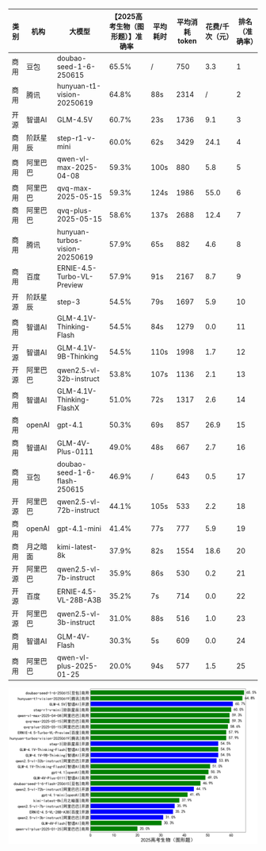
|类别|机构|大模型|【2025高考生物（图形题）】准确率|平均耗时|平均消耗token|花费/千次（元）|排名（准确率）|
|---|---|-----|-------------------|-------|-----------|-----------|-----------|
|商用|豆包|doubao-seed-1-6-250615|65.5%|/|750|3.3|1|
|商用|腾讯|hunyuan-t1-vision-20250619|64.8%|88s|2314|/|2|
|开源|智谱AI|GLM-4.5V|60.7%|23s|1736|9.1|3|
|商用|阶跃星辰|step-r1-v-mini|60.0%|62s|3429|24.1|4|
|商用|阿里巴巴|qwen-vl-max-2025-04-08|59.3%|100s|880|5.8|5|
|商用|阿里巴巴|qvq-max-2025-05-15|59.3%|124s|1986|55.0|6|
|商用|阿里巴巴|qvq-plus-2025-05-15|58.6%|137s|2688|12.4|7|
|商用|腾讯|hunyuan-turbos-vision-20250619|57.9%|65s|882|4.6|8|
|商用|百度|ERNIE-4.5-Turbo-VL-Preview|57.9%|91s|2167|8.7|9|
|开源|阶跃星辰|step-3|54.5%|79s|1697|5.9|10|
|商用|智谱AI|GLM-4.1V-Thinking-Flash|54.5%|84s|1279|0.0|11|
|开源|智谱AI|GLM-4.1V-9B-Thinking|54.5%|110s|1998|1.7|12|
|开源|阿里巴巴|qwen2.5-vl-32b-instruct|53.8%|107s|1136|2.1|13|
|商用|智谱AI|GLM-4.1V-Thinking-FlashX|51.0%|72s|1317|2.6|14|
|商用|openAI|gpt-4.1|50.3%|69s|857|26.9|15|
|商用|智谱AI|GLM-4V-Plus-0111|49.0%|48s|667|2.7|16|
|商用|豆包|doubao-seed-1-6-flash-250615|46.9%|/|643|0.5|17|
|开源|阿里巴巴|qwen2.5-vl-72b-instruct|44.1%|105s|533|2.2|18|
|商用|openAI|gpt-4.1-mini|41.4%|77s|777|5.9|19|
|商用|月之暗面|kimi-latest-8k|37.9%|82s|1554|18.6|20|
|开源|阿里巴巴|qwen2.5-vl-7b-instruct|35.9%|86s|530|0.2|21|
|开源|百度|ERNIE-4.5-VL-28B-A3B|35.2%|7s|714|0.0|22|
|开源|阿里巴巴|qwen2.5-vl-3b-instruct|31.0%|88s|516|1.0|23|
|商用|智谱AI|GLM-4V-Flash|30.3%|5s|609|0.0|24|
|商用|阿里巴巴|qwen-vl-plus-2025-01-25|20.0%|94s|577|1.5|25|


![lin](../pic/2025高考生物（图形题）.png)
